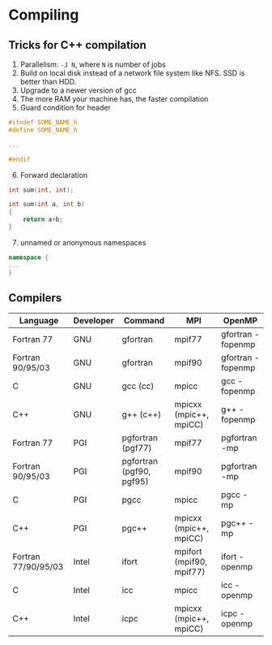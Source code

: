 # Compiling

## Tricks for C++ compilation

1. Parallelism: `-J N`, where `N` is number of jobs
2. Build on local disk instead of a network file system like NFS. SSD is better than HDD.
3. Upgrade to a newer version of gcc
4. The more RAM your machine has, the faster compilation
5. Guard condition for header

```cpp
#ifndef SOME_NAME_h
#define SOME_NAME_h

...

#endif
```

6. Forward declaration
```cpp
int sum(int, int);

int sum(int a, int b)
{
    return a+b;
}
```

7. unnamed or anonymous namespaces
```cpp
namespace {
...
}
```

## Compilers

| Language | Developer | Command | MPI  | OpenMP |
|----------|-----------|---------|------|--------|
| Fortran 77 | GNU | gfortran | mpif77 | gfortran -fopenmp |
| Fortran 90/95/03 | GNU | gfortran | mpif90 | gfortran -fopenmp |
| C | GNU | gcc (cc) | mpicc | gcc -fopenmp |
| C++ | GNU | g++ (c++) | mpicxx (mpic++, mpiCC) | g++ -fopenmp |
| Fortran 77 | PGI | pgfortran (pgf77) | mpif77 | pgfortran -mp |
| Fortran 90/95/03 | PGI | pgfortran (pgf90, pgf95) | mpif90 | pgfortran -mp |
| C | PGI | pgcc | mpicc | pgcc -mp |
| C++ | PGI | pgc++ | mpicxx (mpic++, mpiCC) | pgc++ -mp |
| Fortran 77/90/95/03 | Intel | ifort | mpifort (mpif90, mpif77) | ifort -openmp |
| C | Intel | icc | mpicc | icc -openmp |
| C++ | Intel | icpc | mpicxx (mpic++, mpiCC) | icpc -openmp |
